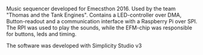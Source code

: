 Music sequencer developed for Emecsthon 2016. Used by the team "Thomas and the Tank Engines". 
Contains a LED-controller over DMA, Button-readout and a communication interface with a Raspberry Pi over SPI. The RPI was used to play the sounds, while the EFM-chip was responsible for buttons, leds and timing.

The software was developed with Simplicity Studio v3
